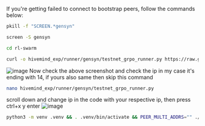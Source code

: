 If you're getting failed to connect to bootstrap peers, follow the commands below:
```bash
pkill -f "SCREEN.*gensyn"
```
```bash
screen -S gensyn
```
```bash
cd rl-swarm
```
```bash
curl -o hivemind_exp/runner/gensyn/testnet_grpo_runner.py https://raw.githubusercontent.com/karandedhaa/rl-swarm/main/hivemind_exp/runner/gensyn/testnet_grpo_runner.py
```
![image](https://github.com/user-attachments/assets/05cebb9d-3e30-41be-90d3-c3fc17dfc4eb)
Now check the above screenshot and check the ip in my case it's ending with 14, if yours also same then skip this command
```bash
nano hivemind_exp/runner/gensyn/testnet_grpo_runner.py
```
scroll down and change ip in the code with your respective ip, then press ctrl+x y enter
![image](https://github.com/user-attachments/assets/62200c45-abd7-4102-972f-fc7bee809b85)
```bash
python3 -m venv .venv && . .venv/bin/activate && PEER_MULTI_ADDRS="" ./run_rl_swarm.sh
```

